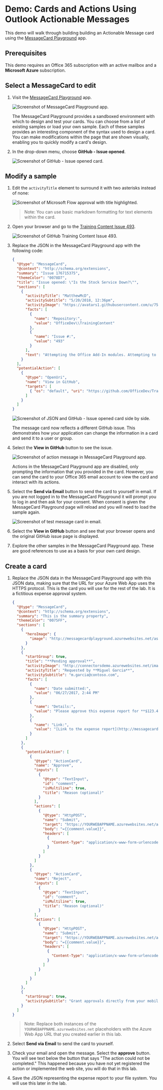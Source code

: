 # Demo: Cards and Actions Using Outlook Actionable Messages

This demo will walk through building building an Actionable Message card using the [MessageCard Playground](https://messagecardplayground.azurewebsites.net/) app.

## Prerequisites

This demo requires an Office 365 subscription with an active mailbox and a **Microsoft Azure** subscription.

## Select a MessageCard to edit

1. Visit the [MessageCard Playground](https://messagecardplayground.azurewebsites.net/) app.

    ![Screenshot of MessageCard Playground app.](../../Images/playground.png)

    The MessageCard Playground provides a sandboxed environment with which to design and test your cards. You can choose from a list of existing samples or load your own sample. Each of these samples provides an interesting component of the syntax used to design a card. You can make modifications within the page that are shown visually, enabling you to quickly modify a card's design.

1. In the drop-down menu, choose **GitHub - Issue opened**.

    ![Screenshot of GitHub - Issue opened card.](Images/Exercise1_02.png)

## Modify a sample

1. Edit the `activityTitle` element to surround it with two asterisks instead of none:

    ![Screenshot of Microsoft Flow approval with title highlighted.](Images/Exercise1_03.png)

    >Note: You can use basic markdown formatting for text elements within the card.

1. Open your browser and go to the [Training Content Issue 493](https://github.com/OfficeDev/TrainingContent/issues/493).

    ![Screenshot of GitHub Training Content Issue 493.](Images/Exercise1_04.png)

1. Replace the JSON in the MessageCard Playground app with the following code:

    ````json
    {
      "@type": "MessageCard",
      "@context": "http://schema.org/extensions",
      "summary": "Issue 176715375",
      "themeColor": "0078D7",
      "title": "Issue opened: \"Is the Stock Service Down?\"",
      "sections": [
        {
          "activityTitle": "MatthewMcD",
          "activitySubtitle": "5/20/2018, 12:36pm",
          "activityImage": "https://avatars1.githubusercontent.com/u/7558738?s=460&v=4",
          "facts": [
            {
              "name": "Repository:",
              "value": "OfficeDev\\TrainingContent"
            },
            {
              "name": "Issue #:",
              "value": "493"
            }
          ],
          "text": "Attempting the Office Add-In modules. Attempting to connect to https://estx.azurewebsites.net/api/quote/msft and getting 500 Server Error. Who controls that endpoint?"
        }
      ],
      "potentialAction": [
        {
          "@type": "OpenUri",
          "name": "View in GitHub",
          "targets": [
            { "os": "default", "uri": "https://github.com/OfficeDev/TrainingContent/issues/493" }
          ]
        }
      ]
    }
    ````

    ![Screenshot of JSON and GitHub - Issue opened card side by side.](Images/Exercise1_05.png)

    The message card now reflects a different GitHub issue. This demonstrates how your application can change the information in a card and send it to a user or group.

1. Select the **View in GitHub** button to see the issue.

    ![Screenshot of action message in MessageCard Playground app.](Images/Exercise1_06.png)

    Actions in the MessageCard Playground app are disabled, only prompting the information that you provided in the card. However, you can send the card to your Office 365 email account to view the card and interact with its actions.

1. Select the **Send via Email** button to send the card to yourself in email. If you are not logged in to the MessageCard Playground it will prompt you to log in and then ask for your consent.  When consent is given the MessageCard Playground page will reload and you will need to load the sample again.

    ![Screenshot of test message card in email.](Images/Exercise1_07.png)

1. Select the **View in GitHub** button and see that your browser opens and the original GitHub issue page is displayed.

1. Explore the other samples in the MessageCard Playground app. These are good references to use as a basis for your own card design.

## Create a card

1. Replace the JSON data in the MessageCard Playground app with this JSON data, making sure that the URL for your Azure Web App uses the HTTPS protocol. This is the card you will use for the rest of the lab. It is a fictitious expense approval system.

    ````json
    {
      "@type": "MessageCard",
      "@context": "http://schema.org/extensions",
      "summary": "This is the summary property",
      "themeColor": "0075FF",
      "sections": [
        {
          "heroImage": {
            "image": "http://messagecardplayground.azurewebsites.net/assets/FlowLogo.png"
          }
        },
        {
          "startGroup": true,
          "title": "**Pending approval**",
          "activityImage": "http://connectorsdemo.azurewebsites.net/images/MSC12_Oscar_002.jpg",
          "activityTitle": "Requested by **Miguel Garcia**",
          "activitySubtitle": "m.garcia@contoso.com",
          "facts": [
            {
              "name": "Date submitted:",
              "value": "06/27/2017, 2:44 PM"
            },
            {
              "name": "Details:",
              "value": "Please approve this expense report for **$123.45**."
            },
            {
              "name": "Link:",
              "value": "[Link to the expense report](http://messagecardplayground.azurewebsites.net)"
            }
          ]
        },
        {
          "potentialAction": [
            {
              "@type": "ActionCard",
              "name": "Approve",
              "inputs": [
                {
                  "@type": "TextInput",
                  "id": "comment",
                  "isMultiline": true,
                  "title": "Reason (optional)"
                }
              ],
              "actions": [
                {
                  "@type": "HttpPOST",
                  "name": "Submit",
                  "target": "https://YOURWEBAPPNAME.azurewebsites.net/api/expense?id=9876&action=approve",
                  "body": "={{comment.value}}",
                  "headers": [
                    {
                      "Content-Type": "application/x-www-form-urlencoded"
                    }
                  ]
                }
              ]
            },
            {
              "@type": "ActionCard",
              "name": "Reject",
              "inputs": [
                {
                  "@type": "TextInput",
                  "id": "comment",
                  "isMultiline": true,
                  "title": "Reason (optional)"
                }
              ],
              "actions": [
                {
                  "@type": "HttpPOST",
                  "name": "Submit",
                  "target": "https://YOURWEBAPPNAME.azurewebsites.net/api/expense?id=9876&action=approve",
                  "body": "={{comment.value}}",
                  "headers": [
                    {
                      "Content-Type": "application/x-www-form-urlencoded"
                    }
                  ]
                }
              ]
            }
          ]
        },
        {
          "startGroup": true,
          "activitySubtitle": "Grant approvals directly from your mobile device with the Microsoft Flow app. [Learn more](http://learnmode)\n\nThis message was created by an automated workflow in Microsoft Flow. Do not reply."
        }
      ]
    }
    ````

    >Note: Replace both instances of the `YOURWEBAPPNAME.azurewebsites.net` placeholders with the Azure Web App URL that you created earlier in this lab.

1. Select **Send via Email** to send the card to yourself.

1. Check your email and open the message. Select the **approve** button. You will see text below the button that says "The action could not be completed." This happened because you have not yet registered the action or implemented the web site, you will do that in this lab.

1. Save the JSON representing the expense report to your file system. You will use this later in the lab.